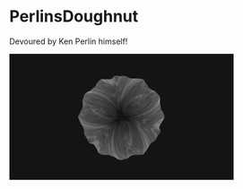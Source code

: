 # PerlinsDoughnut
Devoured by Ken Perlin himself!

<img src="images/perlinsDoughnut.JPG" width="400"></img>
